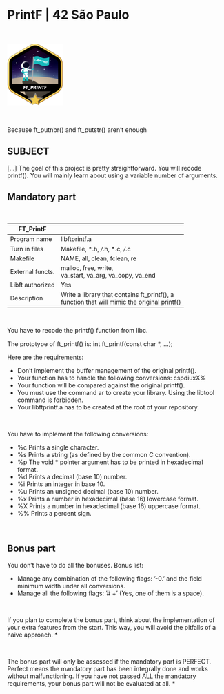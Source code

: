 # PrintF | 42 São Paulo

<br>

![](https://raw.githubusercontent.com/marianohtl/PrintF/main/img/printf.png)

<br>

Because ft_putnbr() and ft_putstr() aren’t enough

## SUBJECT
[...]
The goal of this project is pretty straightforward. You will recode printf().
You will mainly learn about using a variable number of arguments.

## Mandatory part
<br> 

| FT_PrintF |  |
| ----------- | ----------- |
| Program name | libftprintf.a |
| Turn in files | Makefile, *.h, */*.h, *.c, */*.c |
| Makefile | NAME, all, clean, fclean, re |
| External functs. | malloc, free, write, <br> va_start, va_arg, va_copy, va_end |
| Libft authorized  | Yes |
| Description | Write a library that contains ft_printf(), a <br> function that will mimic the original printf() |


<br> 

You have to recode the printf() function from libc.

The prototype of ft_printf() is:
      int ft_printf(const char *, ...);
<br> 

Here are the requirements:
* Don’t implement the buffer management of the original printf().
* Your function has to handle the following conversions: cspdiuxX%
* Your function will be compared against the original printf().
* You must use the command ar to create your library. Using the libtool command is forbidden.
* Your libftprintf.a has to be created at the root of your repository.
<br> 

You have to implement the following conversions:
* %c Prints a single character.
* %s Prints a string (as defined by the common C convention).
* %p The void * pointer argument has to be printed in hexadecimal format.
* %d Prints a decimal (base 10) number.
* %i Prints an integer in base 10.
* %u Prints an unsigned decimal (base 10) number.
* %x Prints a number in hexadecimal (base 16) lowercase format.
* %X Prints a number in hexadecimal (base 16) uppercase format.
* %% Prints a percent sign.

<br> 

## Bonus part

You don’t have to do all the bonuses.
Bonus list:
* Manage any combination of the following flags: ’-0.’ and the field minimum width
under all conversions.
* Manage all the following flags: ’# +’ (Yes, one of them is a space).

<br>

If you plan to complete the bonus part, think about the implementation of your extra features from the start. This way, you will avoid the pitfalls of a naive approach. *

<br>

The bonus part will only be assessed if the mandatory part is PERFECT. Perfect means the mandatory part has been integrally done and works without malfunctioning. If you have not passed ALL the mandatory requirements, your bonus part will not be evaluated at all. *
